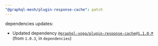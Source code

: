 ```yaml
---
"@graphql-mesh/plugin-response-cache": patch
---
```

dependencies updates:
  - Updated dependency [`@graphql-yoga/plugin-response-cache@1.1.0` ↗︎](https://www.npmjs.com/package/@graphql-yoga/plugin-response-cache/v/1.1.0) (from `1.0.3`, in `dependencies`)
